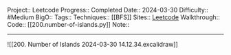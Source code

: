 Project:: Leetcode
Progress:: Completed
Date:: 2024-03-30
Difficulty:: #Medium 
BigO:: 
Tags:: 
Techniques:: [[BFS]]
Sites:: [Leetcode](https://leetcode.com/problems/number-of-islands/description/)
Walkthrough:: 
Code:: [[200.number-of-islands.py]]
Note:: 

---
![[200. Number of Islands 2024-03-30 14.12.34.excalidraw]]